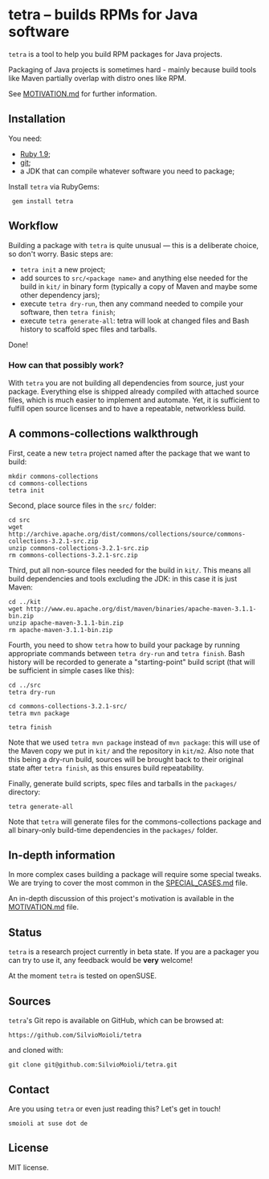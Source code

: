 # tetra – builds RPMs for Java software

`tetra` is a tool to help you build RPM packages for Java projects.

Packaging of Java projects is sometimes hard - mainly because build tools like Maven partially overlap with distro ones like RPM.

See [MOTIVATION.md](MOTIVATION.md) for further information.

## Installation

You need:

* [Ruby 1.9](https://www.ruby-lang.org/en/);
* [git](http://git-scm.com/);
* a JDK that can compile whatever software you need to package;

Install `tetra` via RubyGems:

     gem install tetra

## Workflow

Building a package with `tetra` is quite unusual — this is a deliberate choice, so don't worry. Basic steps are:

* `tetra init` a new project;
* add sources to `src/<package name>` and anything else needed for the build in `kit/` in binary form (typically a copy of Maven and maybe some other dependency jars);
* execute `tetra dry-run`, then any command needed to compile your software, then `tetra finish`;
* execute `tetra generate-all`: tetra will look at changed files and Bash history to scaffold spec files and tarballs.

Done!

### How can that possibly work?

With `tetra` you are not building all dependencies from source, just your package. Everything else is shipped already compiled with attached source files, which is much easier to implement and automate. Yet, it is sufficient to fulfill open source licenses and to have a repeatable, networkless build.

## A commons-collections walkthrough

First, ceate a new `tetra` project named after the package that we want to build:

    mkdir commons-collections
    cd commons-collections
    tetra init

Second, place source files in the `src/` folder:

    cd src
    wget http://archive.apache.org/dist/commons/collections/source/commons-collections-3.2.1-src.zip
    unzip commons-collections-3.2.1-src.zip
    rm commons-collections-3.2.1-src.zip

Third, put all non-source files needed for the build in `kit/`. This means all build dependencies and tools excluding the JDK: in this case it is just Maven:

    cd ../kit
    wget http://www.eu.apache.org/dist/maven/binaries/apache-maven-3.1.1-bin.zip
    unzip apache-maven-3.1.1-bin.zip
    rm apache-maven-3.1.1-bin.zip

Fourth, you need to show `tetra` how to build your package by running appropriate commands between `tetra dry-run` and `tetra finish`. Bash history will be recorded to generate a "starting-point" build script (that will be sufficient in simple cases like this):

    cd ../src
    tetra dry-run

    cd commons-collections-3.2.1-src/
    tetra mvn package

    tetra finish

Note that we used `tetra mvn package` instead of `mvn package`: this will use of the Maven copy we put in `kit/` and the repository in `kit/m2`.
Also note that this being a dry-run build, sources will be brought back to their original state after `tetra finish`, as this ensures build repeatability.

Finally, generate build scripts, spec files and tarballs in the `packages/` directory:

    tetra generate-all

Note that `tetra` will generate files for the commons-collections package and all binary-only build-time dependencies in the `packages/` folder.

## In-depth information

In more complex cases building a package will require some special tweaks. We are trying to cover the most common in the [SPECIAL_CASES.md](SPECIAL_CASES.md) file.

An in-depth discussion of this project's motivation is available in the [MOTIVATION.md](MOTIVATION.md) file.

## Status

`tetra` is a research project currently in beta state. If you are a packager you can try to use it, any feedback would be **very** welcome!

At the moment `tetra` is tested on openSUSE.

## Sources

`tetra`'s Git repo is available on GitHub, which can be browsed at:

    https://github.com/SilvioMoioli/tetra

and cloned with:

    git clone git@github.com:SilvioMoioli/tetra.git

## Contact

Are you using `tetra` or even just reading this? Let's get in touch!

    smoioli at suse dot de

## License

MIT license.
